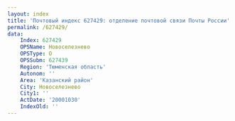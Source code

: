 ```yaml
---
layout: index
title: 'Почтовый индекс 627429: отделение почтовой связи Почты России'
permalink: /627429/
data:
    Index: 627429
    OPSName: Новоселезнево
    OPSType: О
    OPSSubm: 627439
    Region: 'Тюменская область'
    Autonom: ''
    Area: 'Казанский район'
    City: Новоселезнево
    City1: ''
    ActDate: '20001030'
    IndexOld: ''
---
```

